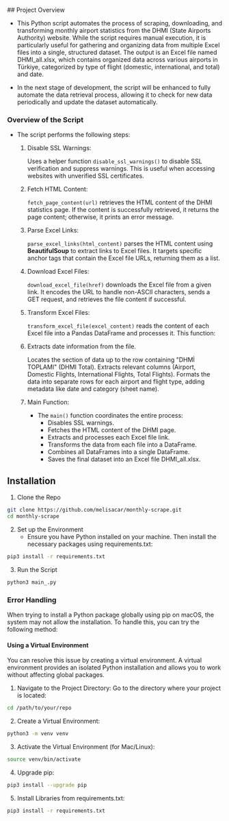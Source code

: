 
## Project Overview

- This Python script automates the process of scraping, downloading, and transforming monthly airport statistics from the DHMI (State Airports Authority) website. While the script requires manual execution, it is particularly useful for gathering and organizing data from multiple Excel files into a single, structured dataset. The output is an Excel file named DHMI_all.xlsx, which contains organized data across various airports in Türkiye, categorized by type of flight (domestic, international, and total) and date. 

- In the next stage of development, the script will be enhanced to fully automate the data retrieval process, allowing it to check for new data periodically and update the dataset automatically.

### Overview of the Script
- The script performs the following steps:

    1. Disable SSL Warnings:

        Uses a helper function `disable_ssl_warnings()` to disable SSL verification and suppress warnings. This is useful when accessing websites with unverified SSL certificates.

    2. Fetch HTML Content:

        `fetch_page_content(url)` retrieves the HTML content of the DHMI statistics page. If the content is successfully retrieved, it returns the page content; otherwise, it prints an error message.

    3. Parse Excel Links:

        `parse_excel_links(html_content)` parses the HTML content using **BeautifulSoup** to extract links to Excel files. It targets specific anchor tags that contain the Excel file URLs, returning them as a list.

    4. Download Excel Files:

        `download_excel_file(href)` downloads the Excel file from a given link. It encodes the URL to handle non-ASCII characters, sends a GET request, and retrieves the file content if successful.

    5. Transform Excel Files:

        `transform_excel_file(excel_content)` reads the content of each Excel file into a Pandas DataFrame and processes it. This function:

    6. Extracts date information from the file.
        
        Locates the section of data up to the row containing "DHMİ TOPLAMI" (DHMI Total).
        Extracts relevant columns (Airport, Domestic Flights, International Flights, Total Flights).
        Formats the data into separate rows for each airport and flight type, adding metadata like date and category (sheet name).

    7. Main Function:

        - The `main()` function coordinates the entire process:
            - Disables SSL warnings.
            - Fetches the HTML content of the DHMI page.
            - Extracts and processes each Excel file link.
            - Transforms the data from each file into a DataFrame.
            - Combines all DataFrames into a single DataFrame.
            - Saves the final dataset into an Excel file DHMI_all.xlsx.

## **Installation**
1. Clone the Repo
```bash
git clone https://github.com/melisacar/monthly-scrape.git
cd monthly-scrape
```

2. Set up the Environment
    - Ensure you have Python installed on your machine. Then install the necessary packages using requirements.txt:
```bash
pip3 install -r requirements.txt
```

3. Run the Script
```bash
python3 main_.py
```

### Error Handling
When trying to install a Python package globally using pip on macOS, the system may not allow the installation. To handle this, you can try the following method:

#### Using a Virtual Environment
You can resolve this issue by creating a virtual environment. A virtual environment provides an isolated Python installation and allows you to work without affecting global packages.

1. Navigate to the Project Directory: Go to the directory where your project is located:
```bash
cd /path/to/your/repo
```
2. Create a Virtual Environment:
```bash
python3 -m venv venv
```
3. Activate the Virtual Environment (for Mac/Linux):
```bash
source venv/bin/activate
```
4. Upgrade pip:
```bash
pip3 install --upgrade pip
```
5. Install Libraries from requirements.txt:
```bash
pip3 install -r requirements.txt
```